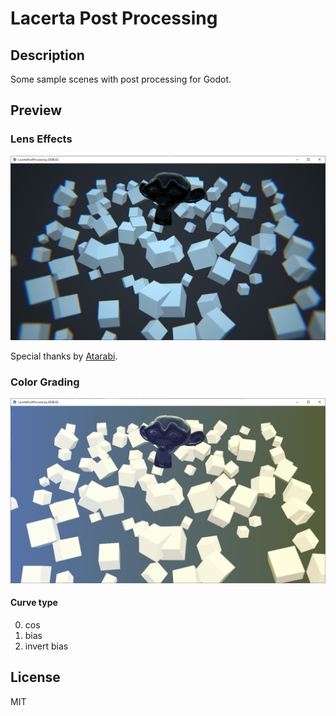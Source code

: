 # Lacerta Post Processing

## Description

Some sample scenes with post processing for Godot.

## Preview

### Lens Effects

![preview_lens_effects](./img/preview_lens_effects.png)

Special thanks by [Atarabi](https://atarabi.com/).

### Color Grading

![preview_color_grading](./img/preview_color_grading.png)

#### Curve type

0. cos
1. bias
2. invert bias


## License

MIT
